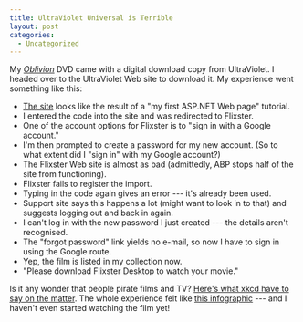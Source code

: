 ```yaml
---
title: UltraViolet Universal is Terrible
layout: post
categories:
  - Uncategorized
---
```

My _[Oblivion](https://www.imdb.com/title/tt1483013/)_ DVD came with a digital download copy from UltraViolet. I headed over to the UltraViolet Web site to download it. My experience went something like this:

  * [The site](http://www.ultravioletuniversal.com/) looks like the result of a "my first ASP.NET Web page" tutorial.
  * I entered the code into the site and was redirected to Flixster.
  * One of the account options for Flixster is to "sign in with a Google account."
  * I'm then prompted to create a password for my new account. (So to what extent did I "sign in" with my Google account?)
  * The Flixster Web site is almost as bad (admittedly, ABP stops half of the site from functioning).
  * Flixster fails to register the import.
  * Typing in the code again gives an error --- it's already been used.
  * Support site says this happens a lot (might want to look in to that) and suggests logging out and back in again.
  * I can't log in with the new password I just created --- the details aren't recognised.
  * The "forgot password" link yields no e-mail, so now I have to sign in using the Google route.
  * Yep, the film is listed in my collection now.
  * "Please download Flixster Desktop to watch your movie."

Is it any wonder that people pirate films and TV? [Here's what xkcd have to say on the matter](https://xkcd.com/488/). The whole experience felt like [this infographic](http://lifehacker.com/5475113/remains-of-the-day-why-piracy-works-edition) --- and I haven't even started watching the film yet!